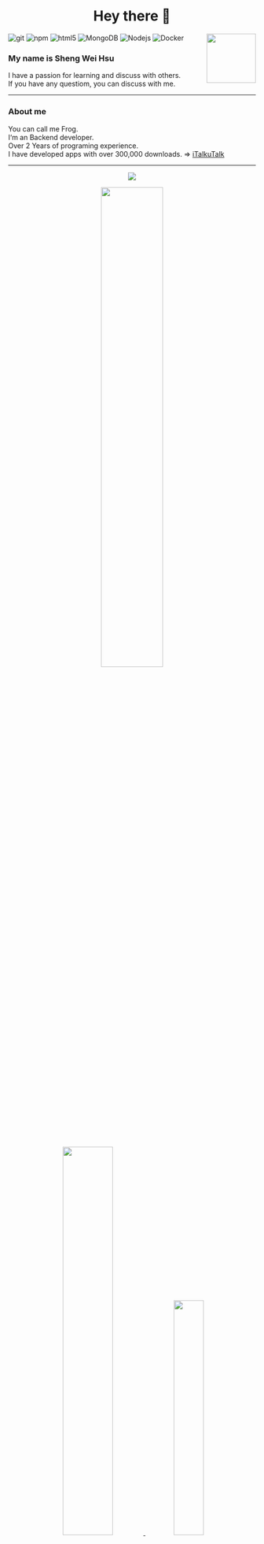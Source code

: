 <h1 align="center">Hey there 👋 </h1>

<p>
  <img width="100px" height="100px" align='right' src="https://user-images.githubusercontent.com/60539813/162184200-e1defcc0-2fb2-41c5-bee9-0653a737ac16.gif">
</p>

<p>
  <img alt="git" src="https://img.shields.io/badge/-Git-F05032?style=flat-square&logo=git&logoColor=white" />
  <img alt="npm" src="https://img.shields.io/badge/-NPM-CB3837?style=flat-square&logo=npm&logoColor=white" />
  <img alt="html5" src="https://img.shields.io/badge/-HTML5-E34F26?style=flat-square&logo=html5&logoColor=white" />
  <img alt="MongoDB" src="https://img.shields.io/badge/-MongoDB-13aa52?style=flat-square&logo=mongodb&logoColor=white" />
  <img alt="Nodejs" src="https://img.shields.io/badge/-Nodejs-43853d?style=flat-square&logo=Node.js&logoColor=white" />
  <img alt="Docker" src="https://img.shields.io/badge/-Docker-46a2f1?style=flat-square&logo=docker&logoColor=white" />
</p>
<p>
<h3>My name is Sheng Wei Hsu</h3>

I have a passion for learning and discuss with others.  
If you have any questiom, you can discuss with me.   

</p>

---

<!--p>
  <img width="150px" height="135px" align='left' src="https://user-images.githubusercontent.com/22675497/162159887-43aa4ca3-9491-467c-8a51-627f57977c75.png">
</p-->

<p>
<h3>About me</h3>

You can call me Frog.    
I‘m an Backend developer.   
Over 2 Years of programing experience.  
I have developed apps with over 300,000 downloads. => [iTalkuTalk](https://play.google.com/store/apps/details?id=lab.italkutalk)
</p>

---

<p align="center">
    <img src="https://komarev.com/ghpvc/?username=hsu-1125&label=Visitors&color=0e75b6&style=flat"/>
<!--     <img src="https://img.shields.io/github/followers/t109368015?label=Followers"> -->
</p>

<div align="center">
  <a href="https://www.github.com/hsu-1125" target="blank">
    <img width=50% src="http://github-readme-streak-stats.herokuapp.com?user=hsu-1125&theme=dark&hide_border=true&date_format=M%20j%5B%2C%20Y%5D&background=23272D&ring=DDA12C&fire=DD2727&currStreakNum=61FFBA&sideNums=51D49BEE&currStreakLabel=FFFFFF&dates=F8E0FF"><br> 
    <img width=45% src="https://github-readme-stats.vercel.app/api?username=hsu-1125&include_all_commits=true&count_private=true&title_color=FFFFFF&text_color=FFFFFF&hide_border=true&border_radius=15&icon_color=FFFFFF&bg_color=FFFFFF,243949,23272D">
    <img width=35% src="https://github-readme-stats.vercel.app/api/top-langs/?username=hsu-1125&layout=compact&include_all_commits=true&count_private=true&title_color=FFFFFF&text_color=FFFFFF&hide_border=true&border_radius=15&icon_color=FFFFFF&bg_color=FFFFFF,23272D,243949">
  </a>
</div>
NOTE: This does not indicate my skill level or language proficiency, it's merely a GitHub metric of which languages I have the most code of on GitHub.

---

## Get in touch
- Email：qw80416@gmail.com
- GitHub：[hsu-1125](https://www.github.com/hsu-1125)


